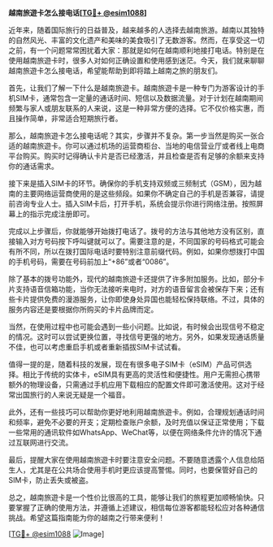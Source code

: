 **越南旅遊卡怎么接电话[[TG💪+ @esim1088](https://t.me/s/esim1088)]**

近年来，随着国际旅行的日益普及，越来越多的人选择去越南旅游。越南以其独特的自然风光、丰富的文化遗产和美味的美食吸引了无数游客。然而，在享受这一切之前，有一个问题常常困扰着大家：那就是如何在越南顺利地接打电话。特别是在使用越南旅遊卡时，很多人对如何正确设置和使用感到迷茫。今天，我们就来聊聊越南旅遊卡怎么接电话，希望能帮助到即将踏上越南之旅的朋友们。

首先，让我们了解一下什么是越南旅遊卡。越南旅遊卡是一种专门为游客设计的手机SIM卡，通常包含一定量的通话时间、短信以及数据流量。对于计划在越南期间频繁与家人或朋友联系的人来说，这是一种非常方便的选择。它不仅价格实惠，而且操作简单，非常适合短期旅行者。

那么，越南旅遊卡怎么接电话呢？其实，步骤并不复杂。第一步当然是购买一张合适的越南旅遊卡。你可以通过机场的运营商柜台、当地的电信营业厅或者线上电商平台购买。购买时记得确认卡片是否已经激活，并且检查是否有足够的余额来支持你的通话需求。

接下来是插入SIM卡的环节。确保你的手机支持双频或三频制式（GSM），因为越南的主要网络运营商使用的是这些频段。如果你不确定自己的手机是否兼容，请提前咨询专业人士。插入SIM卡后，打开手机，系统会提示你进行网络注册。按照屏幕上的指示完成注册即可。

完成以上步骤后，你就能够开始拨打电话了。拨号的方法与其他地方没有区别，直接输入对方号码按下呼叫键就可以了。需要注意的是，不同国家的号码格式可能会有所不同，所以在拨打国际电话时要特别注意前缀代码。例如，如果你想拨打中国的手机号码，需要在号码前加上“+86”或者“0086”。

除了基本的拨号功能外，现代的越南旅遊卡还提供了许多附加服务。比如，部分卡片支持语音信箱功能，当你无法接听来电时，对方的语音留言会被保存下来；还有些卡片提供免费的漫游服务，让你即使身处异国也能轻松保持联络。不过，具体的服务内容还是要根据你所购买的卡片品牌而定。

当然，在使用过程中也可能会遇到一些小问题。比如说，有时候会出现信号不稳定的情况。这时可以尝试更换位置，寻找信号更强的地方。另外，如果发现通话质量不佳，也可以考虑重启手机或者重新插拔SIM卡试试看。

值得一提的是，随着科技的发展，现在有很多电子SIM卡（eSIM）产品可供选择。相比于传统的实体卡，eSIM具有更高的灵活性和便捷性。用户无需担心携带额外的物理设备，只需通过手机应用下载相应的配置文件即可激活使用。这对于经常出国旅行的人来说无疑是一个福音。

此外，还有一些技巧可以帮助你更好地利用越南旅遊卡。例如，合理规划通话时间和频率，避免不必要的开支；定期检查账户余额，及时充值以保证正常使用；下载一些常用的通讯软件如WhatsApp、WeChat等，以便在网络条件允许的情况下通过互联网进行交流。

最后，提醒大家在使用越南旅遊卡时要注意安全问题。不要随意透露个人信息给陌生人，尤其是在公共场合使用手机时更应该提高警惕。同时，也要保管好自己的SIM卡，防止丢失或被盗。

总之，越南旅遊卡是一个性价比很高的工具，能够让我们的旅程更加顺畅愉快。只要掌握了正确的使用方法，并遵循上述建议，相信每位游客都能轻松应对各种通信挑战。希望这篇指南能为你的越南之行带来便利！

[[TG💪+ @esim1088](https://t.me/s/esim1088) ![Image](https://i.postimg.cc/4NQfJmqS/Snipaste-2025-05-13-00-14-12.png)]